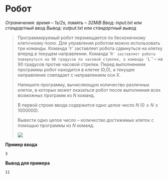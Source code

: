 # Робот

*Ограничения: время – 1s/2s, память – 32MiB Ввод: input.txt или стандартный ввод Вывод: output.txt или стандартный вывод*

> Программируемый робот перемещается по бесконечному клеточному полю. Для управления роботом можно использовать три команды. Команда '`F`' заставляет робота сдвинуться на клетку вперед в текущем направлении. Команда '`R' заставляет робота повернуться на 90 градусов по часовой стрелке, а команда '`L`' – на 90 градусов против часовой стрелки. Перед выполнением программы робот находится в клетке (0,0), а текущее направление совпадает с направлением оси $X$.
>
> Напишите программу, вычисляющую количество различных клеток, в которых может оказаться робот после выполнения всех возможных программ из $N$ команд.
>
> В первой строке ввода содержится одно целое число $N$ $(0 ≤ N ≤1000000)$.
>
> Вывести одно целое число – количество достижимых клеток с помощью программы из $N$ команд.
>
> ![](https://ipc.susu.ru/3958.jpg)

**Пример ввода**
```
3
```
**Вывод для примера**
```
11
```
